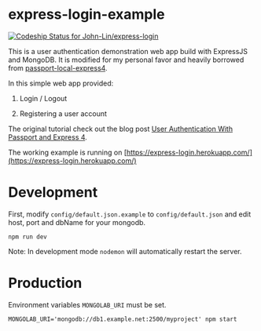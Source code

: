 # express-login-example

[ ![Codeship Status for John-Lin/express-login](https://codeship.com/projects/439b9390-b30f-0133-fedc-0e52fcdb9711/status?branch=master)](https://codeship.com/projects/133581)

This is a user authentication demonstration web app build with ExpressJS and MongoDB. It is modified for my personal favor and heavily borrowed from [passport-local-express4](https://github.com/mjhea0/passport-local-express4).

In this simple web app provided:

1. Login / Logout

2. Registering a user account


The original tutorial check out the blog post [User Authentication With Passport and Express 4](http://mherman.org/blog/2015/01/31/local-authentication-with-passport-and-express-4/).


The working example is running on [https://express-login.herokuapp.com/](https://express-login.herokuapp.com/)

# Development

First, modify `config/default.json.example` to `config/default.json` and edit host, port and dbName for your mongodb.

```
npm run dev
```

Note: In development mode `nodemon` will automatically restart the server.

# Production

Environment variables `MONGOLAB_URI` must be set.

```
MONGOLAB_URI='mongodb://db1.example.net:2500/myproject' npm start
```
